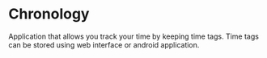 Chronology
==========

Application that allows you track your time by keeping time tags.
Time tags can be stored using web interface or android application.

